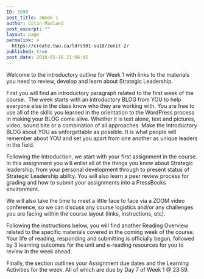 ```yaml
---
ID: 1690
post_title: zWeek 1
author: Colin Madland
post_excerpt: ""
layout: page
permalink: >
  https://create.twu.ca/ldrs501-su18/zunit-2/
published: true
post_date: 2018-05-16 21:06:45
---
```

Welcome to the introductory outline for Week 1 with links to the materials you need to review, develop and learn about Strategic Leadership.

First you will find an introductory paragraph related to the first week of the course.  The week starts with an introductory BLOG from YOU to help everyone else in the class know who they are working with. You are free to use all of the skills you learned in the orientation to the WordPress process in making your BLOG come alive. Whether it is text alone, text and pictures, video, sound bite or a combination of all approaches. Make the Introductory BLOG about YOU as unforgettable as possible. It is what people will remember about YOU and set you apart from one another as unique leaders in the field.

Following the Introduction, we start with your first assignment in the course. In this assignment you will enlist all of the things you know about Strategic leadership; from your personal development through to present status of Strategic Leadership ability. You will also learn a peer review process for grading and how to submit your assignments into a PressBooks environment.

We will also take the time to meet a little face to face via a ZOOM video conference, so we can discuss any course logistics and/or any challenges you are facing within the course layout (links, instructions, etc).

Following the instructions below, you will find another Reading Overview related to the specific materials covered in the coming week of the course. Your life of reading, responding and submitting is officially begun, followed by 3 learning outcomes for the unit and e-reading resources for you to review in the week ahead.

Finally, the section outlines your Assignment due dates and the Learning Activities for the week. All of which are due by Day 7 of Week 1 @ 23:59.